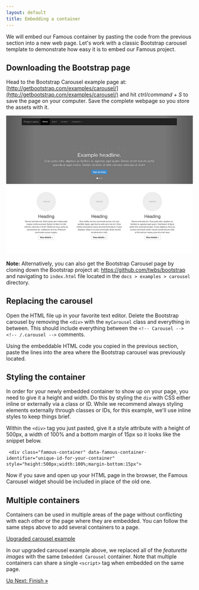 ```yaml
---
layout: default
title: Embedding a container
---
```


<span class="intro-graf">We will embed our Famous container by pasting the code from the previous section into a new web page. Let's work with a classic Bootstrap carousel template to demonstrate how easy it is to embed our Famous project. </span>

## Downloading the Bootstrap page

Head to the Bootstrap Carousel example page at: [http://getbootstrap.com/examples/carousel/](http://getbootstrap.com/examples/carousel/) and hit _ctrl/command + S_  to save the page on your computer. Save the complete webpage so you store the assets with it. 

[![carousel](./assets/images/carousel.png)](http://getbootstrap.com/examples/carousel/)




<div class="sidenote--other"><p><b>Note:</b> Alternatively, you can also get the Bootstrap Carousel page by cloning down the Bootstrap project at: <a href="https://github.com/twbs/bootstrap">https://github.com/twbs/bootstrap</a> and navigating to <code>index.html</code> file located in the <code>docs > examples > carousel</code> directory.</p></div>


## Replacing the carousel

Open the HTML file up in your favorite text editor. Delete the Bootstrap carousel by removing the `<div>` with the `myCarousel` class and everything in between. This should include everything between the `<!-- Carousel --> <!-- /.carousel -->` comments. 

Using the embeddable HTML code you copied in the previous section, paste the lines into the area where the Bootstrap carousel was previously located.

<!-- Note that you can also replace any element on the page with the carousel. In the final example, we also replace all of the _featurette images_ with the same carousel. -->

## Styling the container

In order for your newly embedded container to show up on your page, you need to give it a height and width. Do this by styling the `div` with CSS either inline or externally via a class or ID. While we recommend always styling elements externally through classes or IDs, for this example, we'll use inline styles to keep things brief. 

Within the `<div>` tag you just pasted, give it a style attribute with a height of 500px, a width of 100% and a bottom margin of 15px so it looks like the snippet below. 

     <div class="famous-container" data-famous-container-identifier="unique-id-for-your-container" style="height:500px;width:100%;margin-bottom:15px">

Now if you save and open up your HTML page in the browser, the Famous Carousel widget should be included in place of the old one. 

## Multiple containers

Containers can be used in multiple areas of the page without conflicting with each other or the page where they are embedded. You can follow the same steps above to add several containers to a page. 

[Upgraded carousel example](http://learn-staging.famo.us/lessons/container/assets/example/Carousel%20Template%20for%20Bootstrap.html)

 In our upgraded carousel example above, we replaced all of the _featurette images_ with the same `Embedded Carousel` container. Note that multiple containers can share a single  `<script>` tag when embedded on the same page.

<span class="cta">[Up Next: Finish &raquo;](./Finish.html)</span>